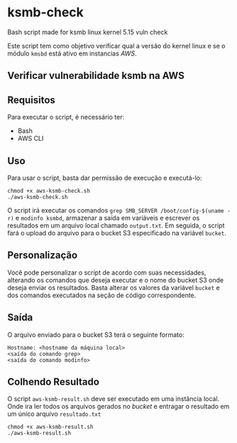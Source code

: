 # ksmb-check
Bash script made for ksmb linux kernel 5.15 vuln check

Este script tem como objetivo verificar qual a versão do kernel linux e se o módulo `kmsbd` está ativo em instancias *AWS*.


## Verificar vulnerabilidade ksmb na AWS
## Requisitos

Para executar o script, é necessário ter:

- Bash
- AWS CLI

## Uso

Para usar o script, basta dar permissão de execução e executá-lo:

```shell
chmod +x aws-ksmb-check.sh 
./aws-ksmb-check.sh
```

O script irá executar os comandos `grep SMB_SERVER /boot/config-$(uname -r)` e `modinfo ksmbd`, armazenar a saída em variáveis e escrever os resultados em um arquivo local chamado `output.txt`. Em seguida, o script fará o upload do arquivo para o bucket S3 especificado na variável `bucket`.

## Personalização

Você pode personalizar o script de acordo com suas necessidades, alterando os comandos que deseja executar e o nome do bucket S3 onde deseja enviar os resultados. Basta alterar os valores da variável `bucket` e dos comandos executados na seção de código correspondente.

## Saída

O arquivo enviado para o bucket S3 terá o seguinte formato:

```text
Hostname: <hostname da máquina local>
<saída do comando grep> 
<saída do comando modinfo>
```

## Colhendo Resultado

O script `aws-ksmb-result.sh`  deve ser executado em uma instância local. Onde ira ler todos os arquivos gerados no *bucket*  e entragar o resultado em um único arquivo `resultado.txt`

```shell
chmod +x aws-ksmb-result.sh
./aws-ksmb-result.sh
```
